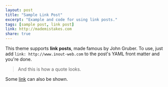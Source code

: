 ```yaml
---
layout: post
title: "Sample Link Post"
excerpt: "Example and code for using link posts."
tags: [sample post, link post]
link: http://mademistakes.com
share: true
---
```


This theme supports **link posts**, made famous by John Gruber. To use, just add
`link: http://www.inout-web.com` to the post's YAML front matter and you're done.

> And this is how a quote looks.

Some [link](http://www.mademistakes.com) can also be shown.
